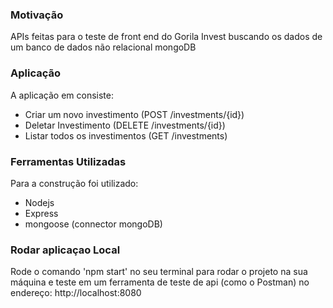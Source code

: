 ### Motivação
APIs feitas para o teste de front end do Gorila Invest buscando os dados de um banco de dados não relacional mongoDB

### Aplicação
A aplicação em consiste:
* Criar um novo investimento (POST /investments/{id})
* Deletar Investimento (DELETE /investments/{id})
* Listar todos os investimentos (GET /investments)

### Ferramentas Utilizadas
Para a construção foi utilizado:

* Nodejs
* Express
* mongoose (connector mongoDB)

### Rodar aplicaçao Local
Rode o comando 'npm start' no seu terminal para rodar o projeto na sua máquina 
e teste em um ferramenta de teste de api (como o Postman) no endereço: http://localhost:8080 
